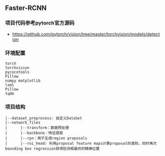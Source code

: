 ## Faster-RCNN

### 项目代码参考pytorch官方源码
- https://github.com/pytorch/vision/tree/master/torchvision/models/detection

### 环境配置
```
torch
torchvision
pycocotools
Pillow
numpy matplotlib
lxml
Pillow
tqdm
```

### 项目结构
```
|--dataset_preprocess: 自定义DataSet
|--network_files
|      |--transform：数据预处理
|      |--backbone：特征提取
|      |--rpn：用于生成region proposals
|      |--roi_head: 利用proposal feature maps计算proposal的类别，同时再次bounding box regression获得检测框最终的精确位置
```